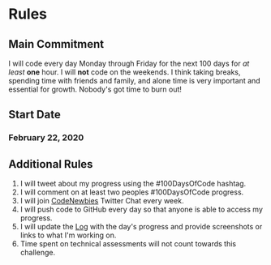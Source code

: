 # Rules

## Main Commitment

I will code every day Monday through Friday for the next 100 days for _at least_ **one** hour. I will **not** code on the weekends. I think taking breaks, spending time with friends and family, and alone time is very important and essential for growth. Nobody's got time to burn out!

## Start Date

### February 22, 2020

## Additional Rules

1. I will tweet about my progress using the #100DaysOfCode hashtag.
2. I will comment on at least two peoples #100DaysOfCode progress.
3. I will join [CodeNewbies](https://twitter.com/CodeNewbies) Twitter Chat every week.
4. I will push code to GitHub every day so that anyone is able to access my progress.
5. I will update the [Log](log.md) with the day's progress and provide screenshots or links to what I'm working on.
6. Time spent on technical assessments will not count towards this challenge.
